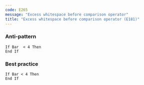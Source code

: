 ```yaml
---
code: E265
message: "Excess whitespace before comparison operator"
title: "Excess whitespace before comparison operator (E181)"
---
```


### Anti-pattern

```vba
If Bar  < 4 Then
End If
```

### Best practice

```vba
If Bar < 4 Then
End If
```
